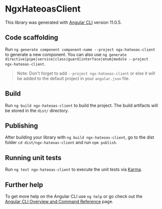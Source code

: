 # NgxHateoasClient

This library was generated with [Angular CLI](https://github.com/angular/angular-cli) version 11.0.5.

## Code scaffolding

Run `ng generate component component-name --project ngx-hateoas-client` to generate a new component. You can also use `ng generate directive|pipe|service|class|guard|interface|enum|module --project ngx-hateoas-client`.
> Note: Don't forget to add `--project ngx-hateoas-client` or else it will be added to the default project in your `angular.json` file. 

## Build

Run `ng build ngx-hateoas-client` to build the project. The build artifacts will be stored in the `dist/` directory.

## Publishing

After building your library with `ng build ngx-hateoas-client`, go to the dist folder `cd dist/ngx-hateoas-client` and run `npm publish`.

## Running unit tests

Run `ng test ngx-hateoas-client` to execute the unit tests via [Karma](https://karma-runner.github.io).

## Further help

To get more help on the Angular CLI use `ng help` or go check out the [Angular CLI Overview and Command Reference](https://angular.io/cli) page.
